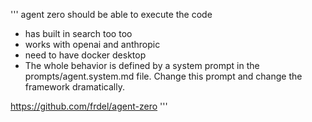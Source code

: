 '''
agent zero should be able to execute the code
- has built in search too too
- works with openai and anthropic
- need to have docker desktop
- The whole behavior is defined by a system prompt in the prompts/agent.system.md file. Change this prompt and change the framework dramatically.

https://github.com/frdel/agent-zero
'''